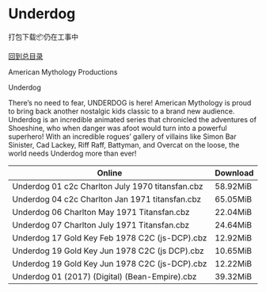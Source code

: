 # Underdog

打包下载📦仍在工事中

[回到总目录](/Catalogs.md)

American Mythology Productions

Underdog

There’s no need to fear, UNDERDOG is here! American Mythology is proud to bring back another nostalgic kids classic to a brand new audience. Underdog is an incredible animated series that chronicled the adventures of Shoeshine, who when danger was afoot would turn into a powerful superhero! With an incredible rogues’ gallery of villains like Simon Bar Sinister, Cad Lackey, Riff Raff, Battyman, and Overcat on the loose, the world needs Underdog more than ever!





Online | Download
--- | ---
Underdog 01 c2c Charlton July 1970 titansfan.cbz | 58.92MiB
Underdog 04 c2c Charlton Jan 1971 titansfan.cbz | 65.05MiB
Underdog 06 Charlton May 1971 Titansfan.cbz | 22.04MiB
Underdog 07 Charlton July 1971 Titansfan.cbz | 24.64MiB
Underdog 17 Gold Key Feb 1978 C2C (js-DCP).cbz | 12.92MiB
Underdog 19 Gold Key Jun 1978 C2C (js DCP).cbz | 10.65MiB
Underdog 19 Gold Key Jun 1978 C2C (js-DCP).cbz | 12.22MiB
Underdog 01 (2017) (Digital) (Bean-Empire).cbz | 39.32MiB
